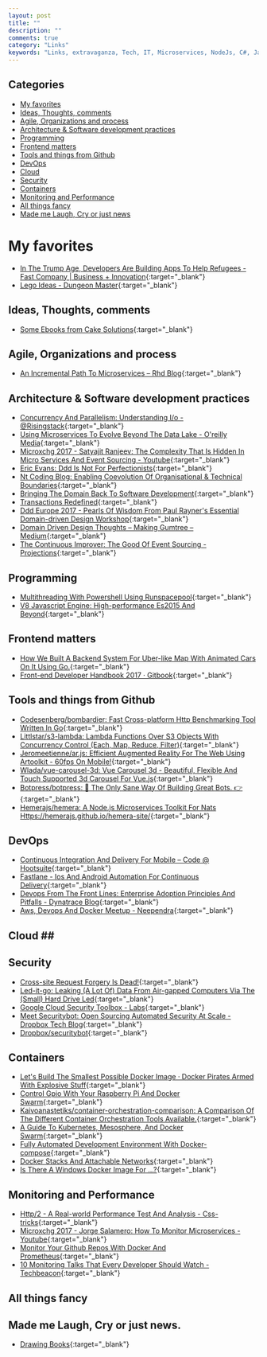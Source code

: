 ```yaml
---
layout: post
title: ""
description: ""
comments: true
category: "Links"
keywords: "Links, extravaganza, Tech, IT, Microservices, NodeJs, C#, Javascript, Solution architecture"
---
```


## Categories ##
* [My favorites](#favorites)
* [Ideas, Thoughts, comments](#ideas)
* [Agile, Organizations and process](#agile)
* [Architecture & Software development practices](#development)
* [Programming](#net)
* [Frontend matters](#web)
* [Tools and things from Github](#tools)
* [DevOps](#devops)
* [Cloud](#cloud)
* [Security](#security)
* [Containers](#containers)
* [Monitoring and Performance](#monitoring)
* [All things fancy](#buzz)
* [Made me Laugh, Cry or just news](#news)

# My favorites<a name="favorites"></a> #
* [In The Trump Age, Developers Are Building Apps To Help Refugees - Fast Company | Business + Innovation](https://www.fastcompany.com/3068129/in-the-trump-age-developers-are-building-apps-to-help-refugees){:target="_blank"}
* [Lego Ideas - Dungeon Master](https://ideas.lego.com/projects/165437){:target="_blank"}

## Ideas, Thoughts, comments <a name="ideas"></a> ##
* [Some Ebooks from Cake Solutions](http://www.cakesolutions.net/ebooks){:target="_blank"}

## Agile, Organizations and process<a name="agile"></a> ##
* [An Incremental Path To Microservices – Rhd Blog](https://developers.redhat.com/blog/2017/02/21/an-incremental-path-to-microservices/){:target="_blank"}

## Architecture & Software development practices <a name="development"></a> ##
* [Concurrency And Parallelism: Understanding I/o - @Risingstack](https://blog.risingstack.com/concurrency-and-parallelism-understanding-i-o/){:target="_blank"}
* [Using Microservices To Evolve Beyond The Data Lake - O'reilly Media](https://www.oreilly.com/ideas/using-microservices-to-evolve-beyond-the-data-lake){:target="_blank"}
* [Microxchg 2017 - Satyajit Ranjeev: The Complexity That Is Hidden In Micro Services And Event Sourcing - Youtube](https://www.youtube.com/watch?v=yVUiA6gDhKU){:target="_blank"}
* [Eric Evans: Ddd Is Not For Perfectionists](https://www.infoq.com/news/2017/02/ddd-perfectionists?__s=amwwwz5judsp1dsfgko7){:target="_blank"}
* [Nt Coding Blog: Enabling Coevolution Of Organisational & Technical Boundaries](http://ntcoding.co.uk/blog/2017/02/enabling-coevolution-of-organisational?__s=amwwwz5judsp1dsfgko7){:target="_blank"}
* [Bringing The Domain Back To Software Development](https://www.infoq.com/news/2017/02/domains-software-development?__s=amwwwz5judsp1dsfgko7){:target="_blank"}
* [Transactions Redefined](https://www.slideshare.net/ziobrando/transactions-redefined?__s=amwwwz5judsp1dsfgko7){:target="_blank"}
* [Ddd Europe 2017 - Pearls Of Wisdom From Paul Rayner's Essential Domain-driven Design Workshop](https://inside.covve.com/DDD-Europe-2017-Pearls-of-wisdom-from-Paul-Rayners-workshop/?__s=amwwwz5judsp1dsfgko7){:target="_blank"}
* [Domain Driven Design Thoughts – Making Gumtree – Medium](https://medium.com/gumtree-dev-team/domain-driven-design-thoughts-c53d2f87f5d3?__s=amwwwz5judsp1dsfgko7#.tinzvecmh){:target="_blank"}
* [The Continuous Improver: The Good Of Event Sourcing - Projections](http://www.continuousimprover.com/2017/02/the-good-of-event-sourcing-projections.html?__s=amwwwz5judsp1dsfgko7){:target="_blank"}

## Programming <a name="net"></a> ##
* [Multithreading With Powershell Using Runspacepool](http://geekswithblogs.net/hroggero/archive/2017/02/22/multithreading-with-powershell-using-runspacepool.aspx){:target="_blank"}
* [V8 Javascript Engine: High-performance Es2015 And Beyond](https://v8project.blogspot.dk/2017/02/high-performance-es2015-and-beyond.html){:target="_blank"}

## Frontend matters <a name="web"></a> ##
* [How We Built A Backend System For Uber-like Map With Animated Cars On It Using Go.](https://blog.maddevs.io/how-we-built-a-backend-system-for-uber-like-map-with-animated-cars-on-it-using-go-29d5dcd517a#.chwlbfgze){:target="_blank"}
* [Front-end Developer Handbook 2017 · Gitbook](https://www.gitbook.com/book/frontendmasters/front-end-handbook-2017/details){:target="_blank"}

## Tools and things from Github <a name="tools"></a> ##
* [Codesenberg/bombardier: Fast Cross-platform Http Benchmarking Tool Written In Go](https://github.com/codesenberg/bombardier){:target="_blank"}
* [Littlstar/s3-lambda: Lambda Functions Over S3 Objects With Concurrency Control (Each, Map, Reduce, Filter)](https://github.com/littlstar/s3-lambda){:target="_blank"}
* [Jeromeetienne/ar.js: Efficient Augmented Reality For The Web Using Artoolkit - 60fps On Mobile!](https://github.com/jeromeetienne/AR.js){:target="_blank"}
* [Wlada/vue-carousel-3d: Vue Carousel 3d - Beautiful, Flexible And Touch Supported 3d Carousel For Vue.js](https://github.com/wlada/vue-carousel-3d){:target="_blank"}
* [Botpress/botpress: 🤖 The Only Sane Way Of Building Great Bots. 👉](https://github.com/botpress/botpress){:target="_blank"}
* [Hemerajs/hemera: A Node.js Microservices Toolkit For Nats Https://hemerajs.github.io/hemera-site/](https://github.com/hemerajs/hemera){:target="_blank"} 

## DevOps<a name="devops"></a> ##
* [Continuous Integration And Delivery For Mobile – Code @ Hootsuite](http://code.hootsuite.com/continuous-integration-and-delivery-for-mobile/){:target="_blank"}
* [Fastlane - Ios And Android Automation For Continuous Delivery](https://fastlane.tools/){:target="_blank"}
* [Devops From The Front Lines: Enterprise Adoption Principles And Pitfalls - Dynatrace Blog](https://www.dynatrace.com/blog/devops-adoption-principles-pitfalls/){:target="_blank"}
* [Aws, Devops And Docker Meetup - Neependra](http://neependra.net/?p=2158){:target="_blank"}

## Cloud <a name="cloud"></a>##

## Security<a name="security"></a> ##
* [Cross-site Request Forgery Is Dead!](https://scotthelme.co.uk/csrf-is-dead/){:target="_blank"}
* [Led-it-go: Leaking (A Lot Of) Data From Air-gapped Computers Via The (Small) Hard Drive Led](http://cyber.bgu.ac.il/advanced-cyber/){:target="_blank"}
* [Google Cloud Security Toolbox - Labs](https://labs.spotify.com/2017/02/22/google-cloud-security-toolbox/){:target="_blank"}
* [Meet Securitybot: Open Sourcing Automated Security At Scale - Dropbox Tech Blog](https://blogs.dropbox.com/tech/2017/02/meet-securitybot-open-sourcing-automated-security-at-scale/){:target="_blank"}
* [Dropbox/securitybot](https://github.com/dropbox/securitybot){:target="_blank"}

## Containers <a name="containers"></a> ##
* [Let's Build The Smallest Possible Docker Image · Docker Pirates Armed With Explosive Stuff](https://blog.hypriot.com/post/build-smallest-possible-docker-image/){:target="_blank"}
* [Control Gpio With Your Raspberry Pi And Docker Swarm](http://blog.alexellis.io/gpio-on-swarm/){:target="_blank"}
* [Kaivoanastetiks/container-orchestration-comparison: A Comparison Of The Different Container Orchestration Tools Available.](https://github.com/KaivoAnastetiks/container-orchestration-comparison){:target="_blank"}
* [A Guide To Kubernetes, Mesosphere, And Docker Swarm](https://insights.hpe.com/content/hpe-nxt/en/articles/2017/02/the-basics-explaining-kubernetes-mesosphere-and-docker-swarm.html){:target="_blank"}
* [Fully Automated Development Environment With Docker-compose](https://blog.maqpie.com/2017/02/22/fully-automated-development-environment-with-docker-compose/){:target="_blank"}
* [Docker Stacks And Attachable Networks](http://blog.alexellis.io/docker-stacks-attachable-networks/){:target="_blank"}
* [Is There A Windows Docker Image For ...?](https://stefanscherer.github.io/is-there-a-windows-docker-image-for/){:target="_blank"}

## Monitoring and Performance <a name="monitoring"></a> ##
* [Http/2 - A Real-world Performance Test And Analysis - Css-tricks](https://css-tricks.com/http2-real-world-performance-test-analysis/){:target="_blank"}
* [Microxchg 2017 - Jorge Salamero: How To Monitor Microservices - Youtube](https://www.youtube.com/watch?v=UghnaNjd1jM){:target="_blank"}
* [Monitor Your Github Repos With Docker And Prometheus](https://www.brianchristner.io/monitor-your-github-repos-with-docker/){:target="_blank"}
* [10 Monitoring Talks That Every Developer Should Watch - Techbeacon](https://techbeacon.com/10-monitoring-talks-every-developer-should-watch){:target="_blank"}

## All things fancy <a name="buzz"></a> ##

## Made me Laugh, Cry or just news. <a name="news"></a> ##
* [Drawing Books](http://eleganthack.com/drawing-books/){:target="_blank"}
